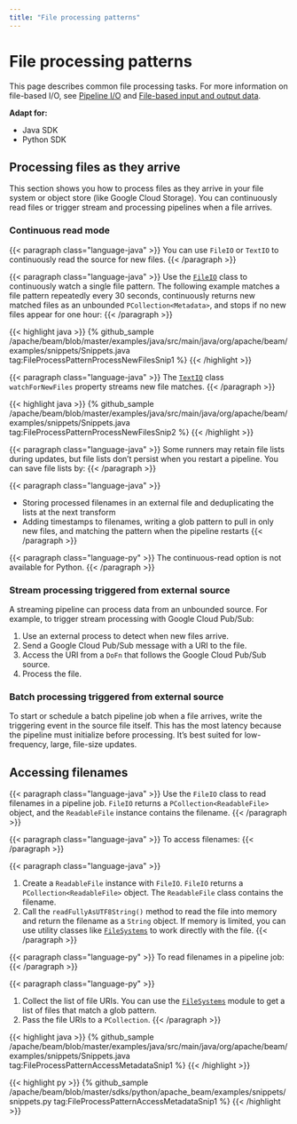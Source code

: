 ```yaml
---
title: "File processing patterns"
---
```

<!--
Licensed under the Apache License, Version 2.0 (the "License");
you may not use this file except in compliance with the License.
You may obtain a copy of the License at

http://www.apache.org/licenses/LICENSE-2.0

Unless required by applicable law or agreed to in writing, software
distributed under the License is distributed on an "AS IS" BASIS,
WITHOUT WARRANTIES OR CONDITIONS OF ANY KIND, either express or implied.
See the License for the specific language governing permissions and
limitations under the License.
-->

# File processing patterns

This page describes common file processing tasks. For more information on file-based I/O, see [Pipeline I/O](/documentation/programming-guide/#pipeline-io) and [File-based input and output data](/documentation/programming-guide/#file-based-data).

<nav class="language-switcher">
  <strong>Adapt for:</strong>
  <ul>
    <li data-type="language-java" class="active">Java SDK</li>
    <li data-type="language-py">Python SDK</li>
  </ul>
</nav>

## Processing files as they arrive

This section shows you how to process files as they arrive in your file system or object store (like Google Cloud Storage). You can continuously read files or trigger stream and processing pipelines when a file arrives.

### Continuous read mode

{{< paragraph class="language-java" >}}
You can use `FileIO` or `TextIO` to continuously read the source for new files.
{{< /paragraph >}}

{{< paragraph class="language-java" >}}
Use the [`FileIO`](https://beam.apache.org/releases/javadoc/current/org/apache/beam/sdk/io/FileIO.html) class to continuously watch a single file pattern. The following example matches a file pattern repeatedly every 30 seconds, continuously returns new matched files as an unbounded `PCollection<Metadata>`, and stops if no new files appear for one hour:
{{< /paragraph >}}

{{< highlight java >}}
{% github_sample /apache/beam/blob/master/examples/java/src/main/java/org/apache/beam/examples/snippets/Snippets.java tag:FileProcessPatternProcessNewFilesSnip1
%}
{{< /highlight >}}

{{< paragraph class="language-java" >}}
The [`TextIO`](https://beam.apache.org/releases/javadoc/current/org/apache/beam/sdk/io/TextIO.html) class `watchForNewFiles` property streams new file matches.
{{< /paragraph >}}

{{< highlight java >}}
{% github_sample /apache/beam/blob/master/examples/java/src/main/java/org/apache/beam/examples/snippets/Snippets.java tag:FileProcessPatternProcessNewFilesSnip2
%}
{{< /highlight >}}

{{< paragraph class="language-java" >}}
Some runners may retain file lists during updates, but file lists don’t persist when you restart a pipeline. You can save file lists by:
{{< /paragraph >}}

{{< paragraph class="language-java" >}}
* Storing processed filenames in an external file and deduplicating the lists at the next transform
* Adding timestamps to filenames, writing a glob pattern to pull in only new files, and matching the pattern when the pipeline restarts
{{< /paragraph >}}

{{< paragraph class="language-py" >}}
The continuous-read option is not available for Python.
{{< /paragraph >}}

### Stream processing triggered from external source

A streaming pipeline can process data from an unbounded source. For example, to trigger stream processing with Google Cloud Pub/Sub:

1. Use an external process to detect when new files arrive.
1. Send a Google Cloud Pub/Sub message with a URI to the file.
1. Access the URI from a `DoFn` that follows the Google Cloud Pub/Sub source.
1. Process the file.

### Batch processing triggered from external source

To start or schedule a batch pipeline job when a file arrives, write the triggering event in the source file itself. This has the most latency because the pipeline must initialize before processing. It’s best suited for low-frequency, large, file-size updates.

## Accessing filenames

{{< paragraph class="language-java" >}}
Use the `FileIO` class to read filenames in a pipeline job. `FileIO` returns a `PCollection<ReadableFile>` object, and the `ReadableFile` instance contains the filename.
{{< /paragraph >}}

{{< paragraph class="language-java" >}}
To access filenames:
{{< /paragraph >}}

{{< paragraph class="language-java" >}}
1. Create a `ReadableFile` instance with `FileIO`. `FileIO` returns a `PCollection<ReadableFile>` object. The `ReadableFile` class contains the filename.
1. Call the `readFullyAsUTF8String()` method to read the file into memory and return the filename as a `String` object. If memory is limited, you can use utility classes like [`FileSystems`](https://beam.apache.org/releases/javadoc/current/org/apache/beam/sdk/io/FileSystems.html) to work directly with the file.
{{< /paragraph >}}

{{< paragraph class="language-py" >}}
To read filenames in a pipeline job:
{{< /paragraph >}}

{{< paragraph class="language-py" >}}
1. Collect the list of file URIs. You can use the [`FileSystems`](https://beam.apache.org/releases/pydoc/current/apache_beam.io.filesystems.html?highlight=filesystems#module-apache_beam.io.filesystems) module to get a list of files that match a glob pattern.
1. Pass the file URIs to a `PCollection`.
{{< /paragraph >}}

{{< highlight java >}}
{% github_sample /apache/beam/blob/master/examples/java/src/main/java/org/apache/beam/examples/snippets/Snippets.java tag:FileProcessPatternAccessMetadataSnip1
%}
{{< /highlight >}}

{{< highlight py >}}
{% github_sample /apache/beam/blob/master/sdks/python/apache_beam/examples/snippets/snippets.py tag:FileProcessPatternAccessMetadataSnip1
%}
{{< /highlight >}}